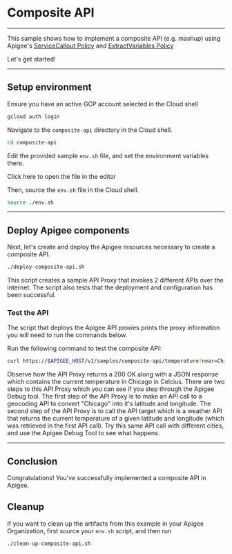 # Composite API

---
This sample shows how to implement a composite API (e.g. mashup) using Apigee's [ServiceCallout Policy](https://cloud.google.com/apigee/docs/api-platform/reference/policies/service-callout-policy) and [ExtractVariables Policy](https://cloud.google.com/apigee/docs/api-platform/reference/policies/extract-variables-policy)

Let's get started!

---

## Setup environment

Ensure you have an active GCP account selected in the Cloud shell

```sh
gcloud auth login
```

Navigate to the `composite-api` directory in the Cloud shell.

```sh
cd composite-api
```

Edit the provided sample `env.sh` file, and set the environment variables there.

Click <walkthrough-editor-open-file filePath="composite-api/env.sh">here</walkthrough-editor-open-file> to open the file in the editor

Then, source the `env.sh` file in the Cloud shell.

```sh
source ./env.sh
```

---

## Deploy Apigee components

Next, let's create and deploy the Apigee resources necessary to create a composite API.

```sh
./deploy-composite-api.sh
```

This script creates a sample API Proxy that invokes 2 different APIs over the internet. The script also tests that the deployment and configuration has been successful.

### Test the API

The script that deploys the Apigee API proxies prints the proxy information you will need to run the commands below.

Run the following command to test the composite API:

```sh
curl https://$APIGEE_HOST/v1/samples/composite-api/temperature?near=Chicago
```

Observe how the API Proxy returns a 200 OK along with a JSON response which contains the current temperature in Chicago in Celcius. There are two steps to this API Proxy which you can see if you step through the Apigee Debug tool. The first step of the API Proxy is to make an API call to a geocoding API to convert "Chicago" into it's latitude and longitude. The second step of the API Proxy is to call the API target which is a weather API that returns the current temperature of a given latitude and longitude (which was retrieved in the first API call). Try this same API call with different cities, and use the Apigee Debug Tool to see what happens.

---

## Conclusion

<walkthrough-conclusion-trophy></walkthrough-conclusion-trophy>

Congratulations! You've successfully implemented a composite API in Apigee.

<walkthrough-inline-feedback></walkthrough-inline-feedback>

## Cleanup

If you want to clean up the artifacts from this example in your Apigee Organization, first source your `env.sh` script, and then run

```bash
./clean-up-composite-api.sh
```
